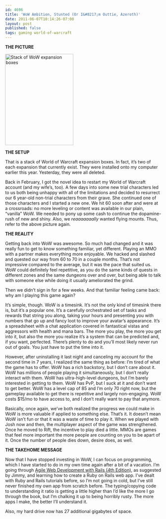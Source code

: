```yaml
---
id: 4696
title: 'WoW Ambition, Stunted (Or I&#8217;m Outtie, Azeroth)'
date: 2011-06-07T10:14:26-07:00
layout: post
published: false
tags: gaming world-of-warcraft
---
```

**THE PICTURE**

<a rel="attachment wp-att-4691" href="http://blog.nebyoolae.com/wow-ambition-stunted/wow_stack/"><img data-attachment-id="4691" data-permalink="https://blog.nebyoolae.com/?attachment_id=4691" data-orig-file="https://blog.nebyoolae.com/wp-content/uploads/2011/06/wow_stack.jpg" data-orig-size="956,1280" data-comments-opened="1" data-image-meta="{&quot;aperture&quot;:&quot;2.8&quot;,&quot;credit&quot;:&quot;&quot;,&quot;camera&quot;:&quot;iPhone 4&quot;,&quot;caption&quot;:&quot;&quot;,&quot;created_timestamp&quot;:&quot;1302118856&quot;,&quot;copyright&quot;:&quot;&quot;,&quot;focal_length&quot;:&quot;3.85&quot;,&quot;iso&quot;:&quot;1000&quot;,&quot;shutter_speed&quot;:&quot;0.0666666666667&quot;,&quot;title&quot;:&quot;&quot;}" data-image-title="WoW Stack" data-image-description="" data-image-caption="" data-medium-file="https://blog.nebyoolae.com/wp-content/uploads/2011/06/wow_stack-358x480.jpg" data-large-file="https://blog.nebyoolae.com/wp-content/uploads/2011/06/wow_stack-448x600.jpg" loading="lazy" class="alignnone size-large wp-image-4691" title="WoW Stack" src="http://blog.nebyoolae.com/wp-content/uploads/2011/06/wow_stack-448x600.jpg" alt="Stack of WoW expansion boxes" width="220" height="294" srcset="https://blog.nebyoolae.com/wp-content/uploads/2011/06/wow_stack-448x600.jpg 448w, https://blog.nebyoolae.com/wp-content/uploads/2011/06/wow_stack-358x480.jpg 358w, https://blog.nebyoolae.com/wp-content/uploads/2011/06/wow_stack.jpg 956w" sizes="(max-width: 220px) 100vw, 220px" /></a>

**THE SETUP**

That is a stack of World of Warcraft expansion boxes. In fact, it&#8217;s two of each expansion that currently exist. They were installed onto my computer earlier this year. Yesterday, they were all deleted.

Back in February, I got the novel idea to restart my World of Warcraft account (and my wife&#8217;s, too). A few days into some new trial characters led to us both being unhappy with all of the limitations and decided to resurrect our 6 year-old non-trial characters from their grave. She continued one of those characters and I started a new one. We hit 60 soon after and were at a crossroads: no more leveling or content was available in our plain, &#8220;vanilla&#8221; WoW. We needed to pony up some cash to continue the dopamine-rush of new and shiny. Also, we _reaaaaaaally_ wanted flying mounts. Thus, refer to the above picture again.

**THE REALITY**

Getting back into WoW was awesome. So much had changed and it was really fun to get to know something familiar, yet different. Playing an MMO with a partner makes everything more enjoyable. We hacked and slashed and quested our way from 60 to 70 in a couple months. That&#8217;s not impressive compared to the average, but it was the pace that suited us. WoW could definitely feel repetitive, as you do the same kinds of quests in different zones and the same dungeons over and over, but being able to talk with someone else while doing it usually ameliorated the grind.

Then we didn&#8217;t sign in for a few weeks. And that familiar feeling came back: why am I playing this game again?

It&#8217;s simple, though. WoW is a timesink. It&#8217;s not the only kind of timesink there is, but it&#8217;s a popular one. It&#8217;s a carefully orchestrated set of tasks and rewards that string you along, taking your hours and presenting you with numbers that go up and fancy loot to improve your avatar&#8217;s appearance. It&#8217;s a spreadsheet with a chat application covered in fantastical vistas and aggressors with health and mana bars. The more you play, the more you get into it, but also the more you realize it&#8217;s a system that can be predicted and, if you want, perfected. There&#8217;s plenty to do and you&#8217;ll most likely never run out of goals. You just have to put the time into it.

However, after uninstalling it last night and canceling my account for the second time in 7 years, I realized the same thing as before: I&#8217;m tired of what the game has to offer. WoW has a rich backstory, but I don&#8217;t care about it. WoW has millions of people playing it simultaneously, but I don&#8217;t really interact with them. WoW has ultra-high-level dungeons, but I&#8217;m barely interested in getting to them. WoW has PvP, but I suck at it and don&#8217;t want to get better. WoW has a level cap of 85 and I&#8217;m only 70 right now, but the gameplay available to get there is repetitive and largely non-engaging. WoW costs $15/mo to have access to, and I don&#8217;t really want to pay that anymore.

Basically, once again, we&#8217;ve both realized the progress we could make in WoW is more valuable if applied to something else. That&#8217;s it. It doesn&#8217;t mean WoW isn&#8217;t fun or that it was a waste of time to play it. When we played with Josh now and then, the multiplayer aspect of the game was strengthened. Once he moved to Rift, the incentive to play died a little. MMOs are games that feel more important the more people are counting on you to be apart of it. Once the number of people dies down, desire does, as well.

**THE TAKEHOME MESSAGE**

Now that I have stopped investing in WoW, I can focus on programming, which I have started to do in my own time again after a bit of a vacation. I&#8217;m going through [Agile Web Development with Rails (4th Edition)](http://pragprog.com/titles/rails4/agile-web-development-with-rails), as suggested by Jimmy, and learning how to create a Ruby on Rails web app. I&#8217;ve dealt with Ruby and Rails tutorials before, so I&#8217;m not going in cold, but I&#8217;ve still never finished my own app from scratch before. The typing/copying code to understanding it ratio is getting a little higher than I&#8217;d like the more I go through the book, but I&#8217;m chalking it up to being horribly rusty. The more apps I make, the better I&#8217;ll understand it.

Also, my hard drive now has 27 additional gigabytes of space.
